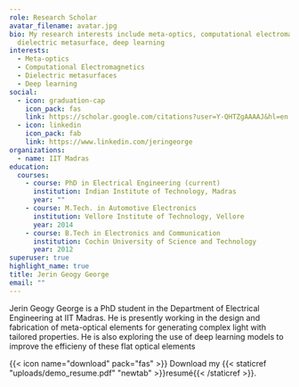 ```yaml
---
role: Research Scholar
avatar_filename: avatar.jpg
bio: My research interests include meta-optics, computational electromagnetics,
  dielectric metasurface, deep learning
interests:
  - Meta-optics
  - Computational Electromagnetics
  - Dielectric metasurfaces
  - Deep learning
social:
  - icon: graduation-cap
    icon_pack: fas
    link: https://scholar.google.com/citations?user=Y-QHTZgAAAAJ&hl=en
  - icon: linkedin
    icon_pack: fab
    link: https://www.linkedin.com/jeringeorge
organizations:
  - name: IIT Madras
education:
  courses:
    - course: PhD in Electrical Engineering (current)
      institution: Indian Institute of Technology, Madras
      year: ""
    - course: M.Tech. in Automotive Electronics
      institution: Vellore Institute of Technology, Vellore
      year: 2014
    - course: B.Tech in Electronics and Communication
      institution: Cochin University of Science and Technology
      year: 2012
superuser: true
highlight_name: true
title: Jerin Geogy George
email: ""
---
```

Jerin Geogy George is a PhD student in the Department of Electrical Engineering at IIT Madras. He is presently working in the design and fabrication of meta-optical elements for generating complex light with tailored properties. He is also exploring the use of deep learning models to improve the efficieny of these flat optical elements

{{< icon name="download" pack="fas" >}} Download my {{< staticref "uploads/demo_resume.pdf" "newtab" >}}resumé{{< /staticref >}}.